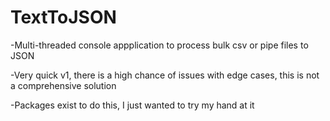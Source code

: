 # TextToJSON
 
-Multi-threaded console appplication to process bulk csv or pipe files to JSON

-Very quick v1, there is a high chance of issues with edge cases, this is not a comprehensive solution

-Packages exist to do this, I just wanted to try my hand at it
